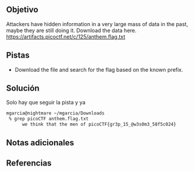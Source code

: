 ## Objetivo
Attackers have hidden information in a very large mass of data in the past, maybe they are still doing it. Download the data here. https://artifacts.picoctf.net/c/125/anthem.flag.txt

## Pistas
- Download the file and search for the flag based on the known prefix.

## Solución
Solo hay que seguir la pista y ya

```bash
mgarcia@nightmare ~/mgarcia/Downloads
 % grep picoCTF anthem.flag.txt
      we think that the men of picoCTF{gr3p_15_@w3s0m3_58f5c024}
```

## Notas adicionales
## Referencias